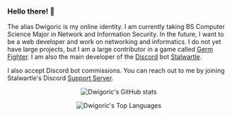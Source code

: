 ### Hello there! 👋 <!-- General Kenobi -->

The alias Dwigoric is my online identity. I am currently taking BS Computer Science Major in Network and Information Security. In the future, I want to be a web developer and work on networking and informatics. I do not yet have large projects, but I am a large contributor in a game called [Germ Fighter](https://github.com/takomst/germ-fighter). I am also the main developer of the [Discord](https://discord.com) bot [Stalwartle](https://bit.ly/stalwartle).


I also accept Discord bot commissions. You can reach out to me by joining Stalwartle's Discord [Support Server](https://discord.gg/KDWGvV8).


<div align="center">

![Dwigoric's GitHub stats](https://github-readme-stats.vercel.app/api?username=Dwigoric&show_icons=true&count_private=true&theme=vue-dark)

![Dwigoric's Top Languages](https://github-readme-stats.vercel.app/api/top-langs/?username=Dwigoric&langs_count=10&theme=vue-dark&count_private=true&show_icons=true)

</div>
